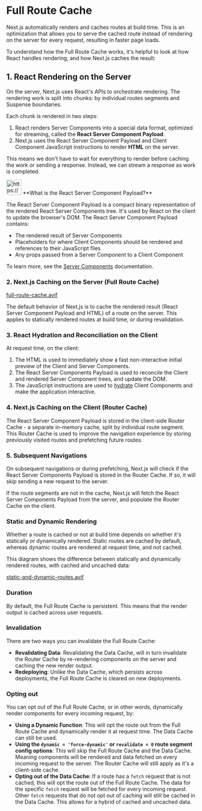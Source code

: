 # Full Route Cache

Next.js automatically renders and caches routes at build time. This is an optimization that allows you to serve the cached route instead of rendering on the server for every request, resulting in faster page loads.

To understand how the Full Route Cache works, it's helpful to look at how React handles rendering, and how Next.js caches the result:

## 1. React Rendering on the Server

On the server, Next.js uses React's APIs to orchestrate rendering. The rendering work is split into chunks: by individual routes segments and Suspense boundaries.

Each chunk is rendered in two steps:

1. React renders Server Components into a special data format, optimized for streaming, called the **React Server Component Payload**.
2. Next.js uses the React Server Component Payload and Client Component JavaScript instructions to render **HTML** on the server.

This means we don't have to wait for everything to render before caching the work or sending a response. Instead, we can stream a response as work is completed.

<aside>
<img src="https://www.notion.so/icons/new-alert_yellow.svg" alt="https://www.notion.so/icons/new-alert_yellow.svg" width="40px" /> **What is the React Server Component Payload?**

The React Server Component Payload is a compact binary representation of the rendered React Server Components tree. It's used by React on the client to update the browser's DOM. The React Server Component Payload contains:

- The rendered result of Server Components
- Placeholders for where Client Components should be rendered and references to their JavaScript files
- Any props passed from a Server Component to a Client Component

To learn more, see the [Server Components](https://nextjs.org/docs/app/building-your-application/rendering/server-components) documentation.

</aside>

### 2. Next.js Caching on the Server (Full Route Cache)

[full-route-cache.avif](Full%20Route%20Cache%201b2aeacbb2998180ad63f7b56f5795ad/full-route-cache.avif)

The default behavior of Next.js is to cache the rendered result (React Server Component Payload and HTML) of a route on the server. This applies to statically rendered routes at build time, or during revalidation.

### 3. React Hydration and Reconciliation on the Client

At request time, on the client:

1. The HTML is used to immediately show a fast non-interactive initial preview of the Client and Server Components.
2. The React Server Components Payload is used to reconcile the Client and rendered Server Component trees, and update the DOM.
3. The JavaScript instructions are used to [hydrate](https://react.dev/reference/react-dom/client/hydrateRoot) Client Components and make the application interactive.

### 4. Next.js Caching on the Client (Router Cache)

The React Server Component Payload is stored in the client-side Router Cache - a separate in-memory cache, split by individual route segment. This Router Cache is used to improve the navigation experience by storing previously visited routes and prefetching future routes.

### 5. Subsequent Navigations

On subsequent navigations or during prefetching, Next.js will check if the React Server Components Payload is stored in the Router Cache. If so, it will skip sending a new request to the server.

If the route segments are not in the cache, Next.js will fetch the React Server Components Payload from the server, and populate the Router Cache on the client.

### Static and Dynamic Rendering

Whether a route is cached or not at build time depends on whether it's statically or dynamically rendered. Static routes are cached by default, whereas dynamic routes are rendered at request time, and not cached.

This diagram shows the difference between statically and dynamically rendered routes, with cached and uncached data:

[static-and-dynamic-routes.avif](Full%20Route%20Cache%201b2aeacbb2998180ad63f7b56f5795ad/static-and-dynamic-routes.avif)

### Duration

By default, the Full Route Cache is persistent. This means that the render output is cached across user requests.

### Invalidation

There are two ways you can invalidate the Full Route Cache:

- **Revalidating Data**: Revalidating the Data Cache, will in turn invalidate the Router Cache by re-rendering components on the server and caching the new render output.
- **Redeploying**: Unlike the Data Cache, which persists across deployments, the Full Route Cache is cleared on new deployments.

### Opting out

You can opt out of the Full Route Cache, or in other words, dynamically render components for every incoming request, by:

- **Using a Dynamic Function**: This will opt the route out from the Full Route Cache and dynamically render it at request time. The Data Cache can still be used.
- **Using the `dynamic = 'force-dynamic'` or `revalidate = 0` route segment config options**: This will skip the Full Route Cache and the Data Cache. Meaning components will be rendered and data fetched on every incoming request to the server. The Router Cache will still apply as it's a client-side cache.
- **Opting out of the Data Cache**: If a route has a `fetch` request that is not cached, this will opt the route out of the Full Route Cache. The data for the specific `fetch` request will be fetched for every incoming request. Other `fetch` requests that do not opt out of caching will still be cached in the Data Cache. This allows for a hybrid of cached and uncached data.